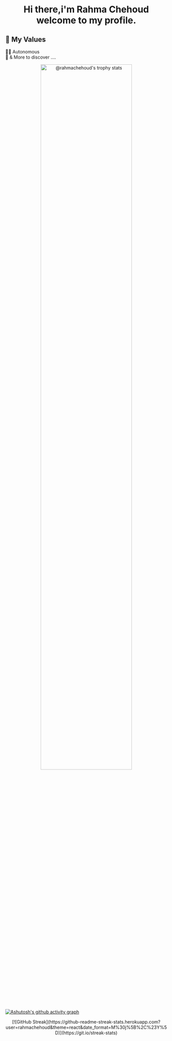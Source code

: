 <h1 align="center">

   <strong> Hi there,i'm Rahma Chehoud welcome to my profile.</strong> 
 

## 💎 My Values

🙋‍♂️ Autonomous <br/>
🕺 & More to discover ....

<p align="center">
<a href="https://github.com/rahmachehoud?tab=achievements"><img src="https://github-profile-trophy.vercel.app/?username=rahmachehoud&theme=onestar&no-frame=true&column=3&row=2"  width="75%" alt="@rahmachehoud's trophy stats"/></a>
</p>


  [![Ashutosh's github activity graph](https://github-readme-activity-graph.vercel.app/graph?username=rahmachehoud&theme=react)](https://github.com/ashutosh00710/github-readme-activity-graph)
  
<p align="center">
[![GitHub Streak](https://github-readme-streak-stats.herokuapp.com?user=rahmachehoud&theme=react&date_format=M%30j%5B%2C%23Y%5D)](https://git.io/streak-stats)
</p>
